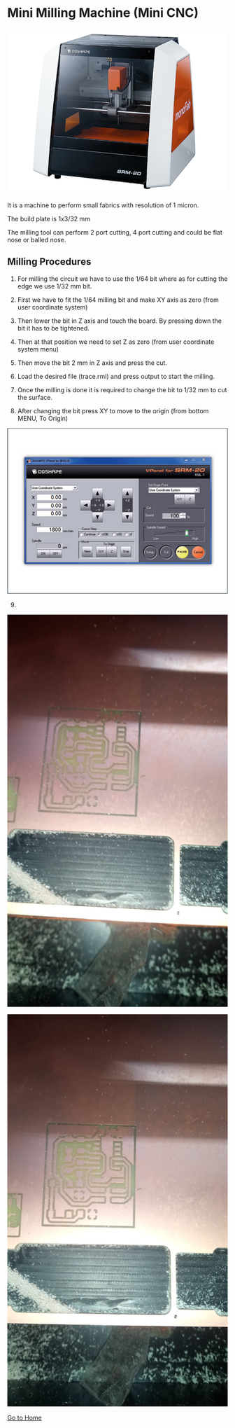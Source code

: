 # Mini Milling Machine (Mini CNC)

![monofab](img/SRM-20.png)

It is a machine to perform small fabrics with resolution of 1 micron.

The build plate is 1x3/32 mm 

The milling tool can perform 2 port cutting, 4 port cutting and could be flat nose or balled nose.

## Milling Procedures

1. For milling the circuit we have to use the 1/64 bit where as for cutting the edge we use 1/32 mm bit.

2. First we have to fit the 1/64 milling bit and make XY axis as zero (from user coordinate system)

3. Then lower the bit in Z axis and touch the board. By pressing down the bit it has to be tightened.

4. Then at that position we need to set Z as zero (from user coordinate system menu)

5. Then move the bit 2 mm in Z axis and press the cut.

6. Load the desired file (trace.rml) and press output to start the milling.

7. Once the milling is done it is required to change the bit to 1/32 mm to cut the surface.

8. After changing the bit press XY to move to the origin (from bottom MENU, To Origin)


![menu-srm20](img/vpanel-srm20.png)


9. 


![pcb-cutting](img/pcb-cutting.jpeg)

![pcb-cutting1](img/pcb-cutting1.jpeg)

[Go to Home](readme.md)
